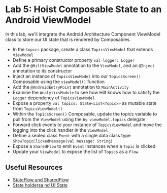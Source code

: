 # Lab 5: Hoist Composable State to an Android ViewModel
In this lab, we'll integrate the Android Architecture Component ViewModel class to store our UI state that is rendered by Composables.

- In the `topics` package, create a class `TopicsViewModel` that extends `ViewModel`
- Define a primary constructor property `val logger: Logger`
- Add the `@HiltViewModel` annotation to the `ViewModel`, and an `@Inject` annotation to its constructor
- Inject an instance of `TopicsViewModel` into our `TopicsScreen()` Composable using the `viewModel()` function
- Add the `@AndroidEntryPoint` annotation to `MainActivity`
- Examine the `AnalyticsModule` to see how Hilt knows how to satisfy the `Logger` dependency of `TopicsViewModel`
- Expose a property `val topics: State<List<Topic>>` as mutable state from `TopicsViewModel()`
- Within the `TopicsScreen()` Composable, update the topics variable to pull from the `ViewModel` using the `by viewModel.topics` delegate
- Forward click events to your instance of `TopicsViewModel` and move the logging into the click handler in the `ViewModel`
- Define a sealed class `Event` with a single data class type `ShowTopicClickedMessage(val message: String)`
- Expose a `SharedFlow` to emit `Event` instances when a `Topic` is clicked
- Update your `ViewModel` to expose the list of `Topic`s as a `Flow`

## Useful Resources
- [StateFlow and SharedFlow](https://developer.android.com/kotlin/flow/stateflow-and-sharedflow)
- [State holdersa nd UI State](https://developer.android.com/topic/architecture/ui-layer/stateholders)